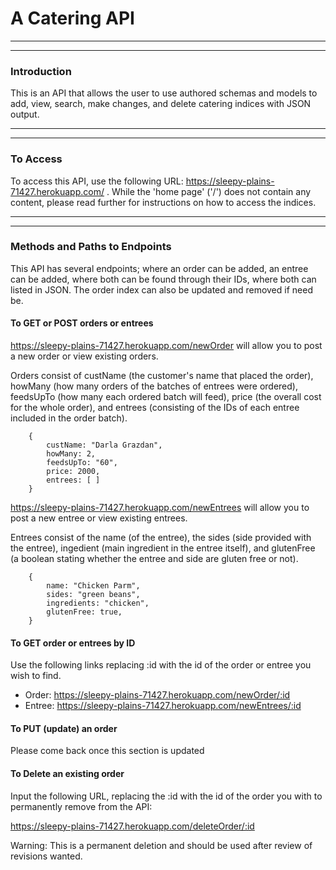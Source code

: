 # A Catering API
***
______________

### Introduction
This is an API that allows the user to use authored schemas and models to add, view, search, make changes, and delete catering indices with JSON output.
***
___________________________________________________________________________________________________

### To Access
To access this API, use the following URL: https://sleepy-plains-71427.herokuapp.com/ . While the 'home page' ('/') does not contain any content, please read further for instructions on how to access the indices.
***
___________________________________________________________________________________________________

### Methods and Paths to Endpoints
This API has several endpoints; where an order can be added, an entree can be added, where both can be found through their IDs, where both can listed in JSON. The order index can also be updated and removed if need be. 

#### To GET or POST orders or entrees
https://sleepy-plains-71427.herokuapp.com/newOrder will allow you to post a new order or view existing orders. 

Orders consist of custName (the customer's name that placed the order), howMany (how many orders of the batches of entrees were ordered), feedsUpTo (how many each ordered batch will feed), price (the overall cost for the whole order), and entrees (consisting of the IDs of each entree included in the order batch).
```
    {
        custName: "Darla Grazdan",
        howMany: 2,
        feedsUpTo: "60",
        price: 2000,
        entrees: [ ]
    }
```

https://sleepy-plains-71427.herokuapp.com/newEntrees will allow you to post a new entree or view existing entrees.

Entrees consist of the name (of the entree), the sides (side provided with the entree), ingedient (main ingredient in the entree itself), and glutenFree (a boolean stating whether the entree and side are gluten free or not).
```
    {
        name: "Chicken Parm",
        sides: "green beans",
        ingredients: "chicken",
        glutenFree: true,
    }
```
#### To GET order or entrees by ID

Use the following links replacing :id with the id of the order or entree you wish to find.

- Order: https://sleepy-plains-71427.herokuapp.com/newOrder/:id
- Entree: https://sleepy-plains-71427.herokuapp.com/newEntrees/:id

#### To PUT (update) an order

Please come back once this section is updated

#### To Delete an existing order

Input the following URL, replacing the :id with the id of the order you with to permanently remove from the API: 

https://sleepy-plains-71427.herokuapp.com/deleteOrder/:id

Warning: This is a permanent deletion and should be used after review of revisions wanted.









